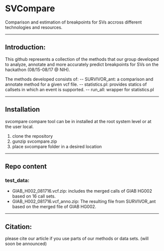# SVCompare
Comparison and estimation of breakpoints for SVs accross different technologies and resources.

**************************************
## Introduction:

This github represents a collection of the methods that our group developed to analyze, annotate and more accurately predict breakpoints for SVs on the hackathon (08/15-08/17 @ NIH).

The methods developed consists of:
-- SURVIVOR_ant: a comparison and annotate method for a given vcf file.
-- statistics.pl: provides statics of callsets in which an event is supported.
-- run_all: wrapper for statistics.pl

************************************
## Installation
svcompare compare tool can be in installed at the root system level or at the user local.

1. clone the repository
2. gunzip svcompare.zip
3. place svcompare folder in a desired location

************************************
## Repo content

### test_data: 
- GIAB_H002_081716.vcf.zip: includes the merged calls of GIAB HG002 based on 16 call sets.
- GIAB_H002_081716.vcf_anno.zip: The resulting file from SURVIVOR_ant based on the merged file of GIAB HG002.
    

************************************
## Citation:
please cite our article if you use parts of our methods or data sets. (will soon be announced) 



